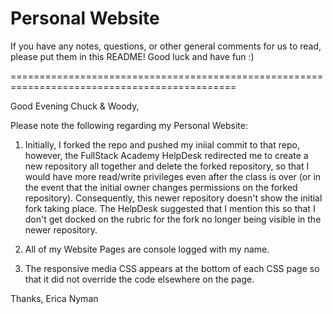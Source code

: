 # Personal Website

If you have any notes, questions, or other general comments for us to read, please put
them in this README! Good luck and have fun :)

=============================================================================================

Good Evening Chuck & Woody, 

Please note the following regarding my Personal Website:

1. Initially, I forked the repo and pushed my iniial commit to that repo, however, the FullStack Academy HelpDesk redirected me to create a new repository all together and delete the forked repository, so that I would have more read/write privileges even after the class is over (or in the event that the initial owner changes permissions on the forked repository). Consequently, this newer repository doesn't show the initial fork taking place. The HelpDesk suggested that I mention this so that I don't get docked on the rubric for the fork no longer being visible in the newer repository.

2. All of my Website Pages are console logged with my name.

3. The responsive media CSS appears at the bottom of each CSS page so that it did not override the code elsewhere on the page.

Thanks, 
Erica Nyman
